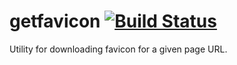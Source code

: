 # getfavicon  [![Build Status](https://secure.travis-ci.org/andy128k/getfavicon.png?branch=master)](https://travis-ci.org/andy128k/getfavicon)

Utility for downloading favicon for a given page URL.
